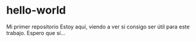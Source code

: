 # hello-world
Mi primer repositorio
Estoy aquí, viendo a ver si consigo ser útil para este trabajo. Espero que sí...
